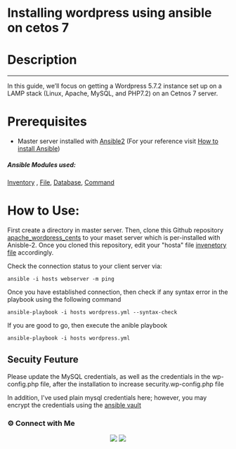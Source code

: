 # Installing wordpress using ansible on cetos 7

# **Description**
-------------------------------------------------- 

In this guide, we’ll focus on getting a Wordpress 5.7.2 instance set up on a LAMP stack (Linux, Apache, MySQL, and PHP7.2) on an Cetnos 7 server.

# Prerequisites

- Master server installed with [Ansible2](https://docs.ansible.com/ansible/2.3/index.html) (For your reference visit [How to install Ansible](https://docs.ansible.com/ansible/latest/installation_guide/intro_installation.html))
##### Ansible Modules used:
[Inventory](https://docs.ansible.com/ansible/2.3/intro_inventory.html) , [File](https://docs.ansible.com/ansible/2.3/list_of_files_modules.html), [Database](https://docs.ansible.com/ansible/2.3/list_of_database_modules.html), [Command](https://docs.ansible.com/ansible/2.3/list_of_commands_modules.html)

# How to Use:

First create a directory in master server. Then, clone this Github repository [apache_wordpress_cents](https://github.com/vyjith/Apache-wordpress-centos) to your maset server which is per-installed with Anisble-2. Once you cloned this repository, edit your "hosta" file [invenetory file](https://docs.ansible.com/ansible/2.3/intro_inventory.html) accordingly. 

Check the connection status to your client server via:
```
ansible -i hosts webserver -m ping

```
Once you have established connection, then check if any syntax error in the playbook using the following command
```
ansible-playbook -i hosts wordpress.yml --syntax-check
```
If you are good to go, then execute the anible playbook
```
ansible-playbook -i hosts wordpress.yml
```

Secuity Feuture
-------------------------------------------------- 

Please update the MySQL credentials, as well as the credentials in the wp-config.php file, after the installation to increase security.wp-config.php file

In addition, I've used plain mysql credentials here; however, you may encrypt the credentials using the [ansible vault](https://docs.ansible.com/ansible/latest/user_guide/vault.html)

### ⚙️ Connect with Me
<p align="center">
<a href="https://www.instagram.com/iamvyjith/"><img src="https://img.shields.io/badge/Instagram-E4405F?style=for-the-badge&logo=instagram&logoColor=white"/></a>
<a href="https://www.linkedin.com/in/vyjith-ks-3bb8b7173/"><img src="https://img.shields.io/badge/LinkedIn-0077B5?style=for-the-badge&logo=linkedin&logoColor=white"/></a>
